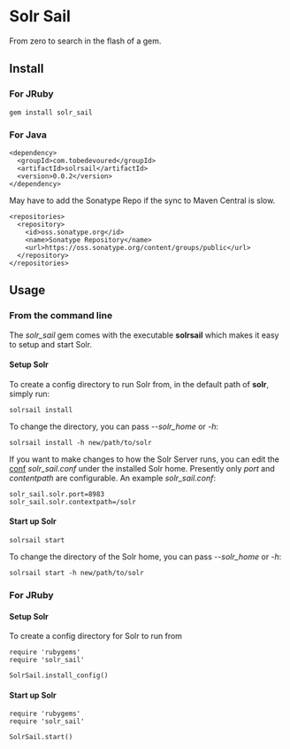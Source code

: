 # Solr Sail

From zero to search in the flash of a gem.

## Install

### For JRuby

    gem install solr_sail

### For Java

    <dependency>
      <groupId>com.tobedevoured</groupId>
      <artifactId>solrsail</artifactId>
      <version>0.0.2</version>
    </dependency>
    
May have to add the Sonatype Repo if the sync to Maven Central
is slow.

    <repositories>
      <repository>
        <id>oss.sonatype.org</id>
        <name>Sonatype Repository</name>
        <url>https://oss.sonatype.org/content/groups/public</url>
      </repository>
    </repositories>
    
## Usage

### From the command line

The _solr_sail_ gem comes with the executable **solrsail** which makes it easy to setup 
and start Solr.

#### Setup Solr

To create a config directory to run Solr from, in the default path of **solr**, 
simply run:

    solrsail install
    
To change the directory, you can pass _--solr_home_ or _-h_:
  
    solrsail install -h new/path/to/solr
    
If you want to make changes to how the Solr Server runs, you can edit the 
[conf](https://github.com/typesafehub/config) _solr_sail.conf_ under the installed
Solr home. Presently only _port_ and _contentpath_ are configurable. An example 
_solr_sail.conf_:

    solr_sail.solr.port=8983
    solr_sail.solr.contextpath=/solr
    
#### Start up Solr

    solrsail start
    
To change the directory of the Solr home, you can pass _--solr_home_ or _-h_:
  
    solrsail start -h new/path/to/solr
    
### For JRuby

#### Setup Solr

To create a config directory for Solr to run from

    require 'rubygems'
    require 'solr_sail'
    
    SolrSail.install_config()

#### Start up Solr    

    require 'rubygems'
    require 'solr_sail'
    
    SolrSail.start()
      
    